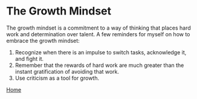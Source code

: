 # The Growth Mindset

The growth mindset is a commitment to a way of thinking that places hard work and determination over talent. 
A few reminders for myself on how to embrace the growth mindset:

1. Recognize when there is an impulse to switch tasks, acknowledge it, and fight it. 
2. Remember that the rewards of hard work are much greater than the instant gratification of avoiding that work.
3. Use criticism as a tool for growth.

[Home](https://peymade.github.io/reading-notes/)